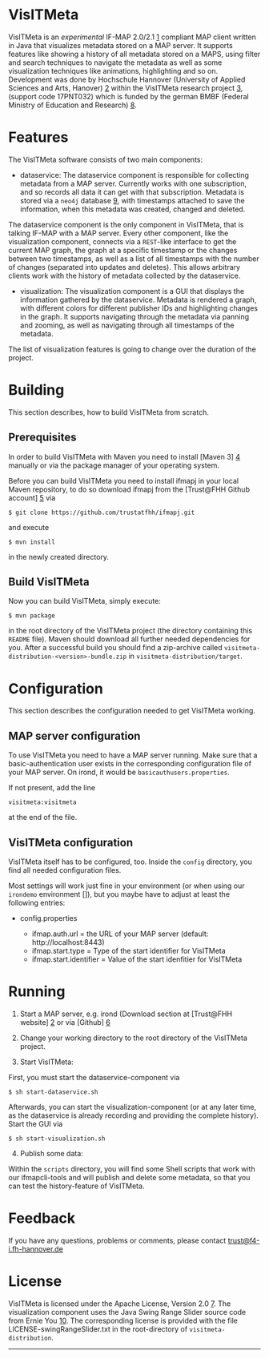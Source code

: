 VisITMeta
=========
VisITMeta is an *experimental* IF-MAP 2.0/2.1 [1] compliant MAP client written in Java
that visualizes metadata stored on a MAP server.
It supports features like showing a history of all metadata stored on a MAPS, using
filter and search techniques to navigate the metadata as well as some visualization
techniques like animations, highlighting and so on.
Development was done by Hochschule Hannover (University of Applied Sciences and Arts, 
Hanover) [2] within the VisITMeta research project [3], (support code 17PNT032) which is 
funded by the german BMBF (Federal Ministry of Education and Research) [8].

Features
========
The VisITMeta software consists of two main components:

* dataservice:
The dataservice component is responsible for collecting metadata from a MAP server.
Currently works with one subscription, and so records all data it can get with that
subscription.
Metadata is stored via a `neo4j` database [9], with timestamps attached to save the
information, when this metadata was created, changed and deleted.

The dataservice component is the only component in VisITMeta, that is talking IF-MAP
with a MAP server.
Every other component, like the visualization component, connects via a `REST`-like
interface to get the current MAP graph, the graph at a specific timestamp or the
changes between two timestamps, as well as a list of all timestamps with the number
of changes (separated into updates and deletes).
This allows arbitrary clients work with the history of metadata collected by the dataservice.

* visualization:
The visualization component is a GUI that displays the information gathered by the
dataservice.
Metadata is rendered a graph, with different colors for different publisher IDs and
highlighting changes in the graph.
It supports navigating through the metadata via panning and zooming, as well as
navigating through all timestamps of the metadata.

The list of visualization features is going to change over the duration of the project.

Building
========
This section describes, how to build VisITMeta from scratch.

Prerequisites
-------------
In order to build VisITMeta with Maven you need to install
[Maven 3] [4] manually or via the package manager of your
operating system.

Before you can build VisITMeta you need to install ifmapj
in your local Maven repository, to do so download ifmapj 
from the [Trust@FHH Github account] [5] via

	$ git clone https://github.com/trustatfhh/ifmapj.git

and execute

    $ mvn install

in the newly created directory.

Build VisITMeta
---------------
Now you can build VisITMeta, simply execute:

    $ mvn package

in the root directory of the VisITMeta project (the directory
containing this `README` file). Maven should download all further
needed dependencies for you.
After a successful build you should find a zip-archive called
`visitmeta-distribution-<version>-bundle.zip` in 
`visitmeta-distribution/target`.

Configuration
=============
This section describes the configuration needed to get VisITMeta working.

MAP server configuration
------------------------
To use VisITMeta you need to have a MAP server running. 
Make sure that a basic-authentication user exists in the corresponding
configuration file of your MAP server.
On irond, it would be `basicauthusers.properties`. 

If not present, add the line

    visitmeta:visitmeta

at the end of the file.

VisITMeta configuration
-----------------------
VisITMeta itself has to be configured, too.
Inside the `config` directory, you find all needed configuration files.

Most settings will work just fine in your environment (or when using our
`irondemo` environment []), but you maybe have to adjust at least the following entries:

* config.properties

	* ifmap.auth.url = the URL of your MAP server (default: http://localhost:8443)
	* ifmap.start.type = Type of the start identifier for VisITMeta
	* ifmap.start.identifier = Value of the start idenfitier for VisITMeta

Running
=======
1. Start a MAP server, e.g. irond (Download section at [Trust@FHH website] [2] or via
[Github] [6]

2. Change your working directory to the root directory of the VisITMeta project.

3. Start VisITMeta:

First, you must start the dataservice-component via

	$ sh start-dataservice.sh

Afterwards, you can start the visualization-component (or at any later time, as the 
dataservice is already recording and providing the complete history).
Start the GUI via

	$ sh start-visualization.sh

4. Publish some data:

Within the `scripts` directory, you will find some Shell scripts that work with our
ifmapcli-tools and will publish and delete some metadata, so that you can test the
history-feature of VisITMeta.

Feedback
========
If you have any questions, problems or comments, please contact
	trust@f4-i.fh-hannover.de

License
=======
VisITMeta is licensed under the Apache License, Version 2.0 [7].
The visualization component uses the Java Swing Range Slider source code from Ernie You [10][11].
The corresponding license is provided with the file LICENSE-swingRangeSlider.txt in the
root-directory of `visitmeta-distribution`.

----

[1]: http://www.trustedcomputinggroup.org/resources/tnc_ifmap_binding_for_soap_specification
[2]: http://trust.f4.hs-hannover.de/
[3]: http://trust.f4.hs-hannover.de/projects/visitmeta.html
[4]: https://maven.apache.org/download.html
[5]: https://github.com/trustatfhh/ifmapj.git
[6]: https://github.com/trustatfhh/irond.git
[7]: http://www.apache.org/licenses/LICENSE-2.0.html
[8]: http://www.bmbf.de/en/index.php
[9]: http://www.neo4j.org/
[10]: http://ernienotes.wordpress.com/2010/12/27/creating-a-java-swing-range-slider/
[11]: https://github.com/ernieyu/Swing-range-slider